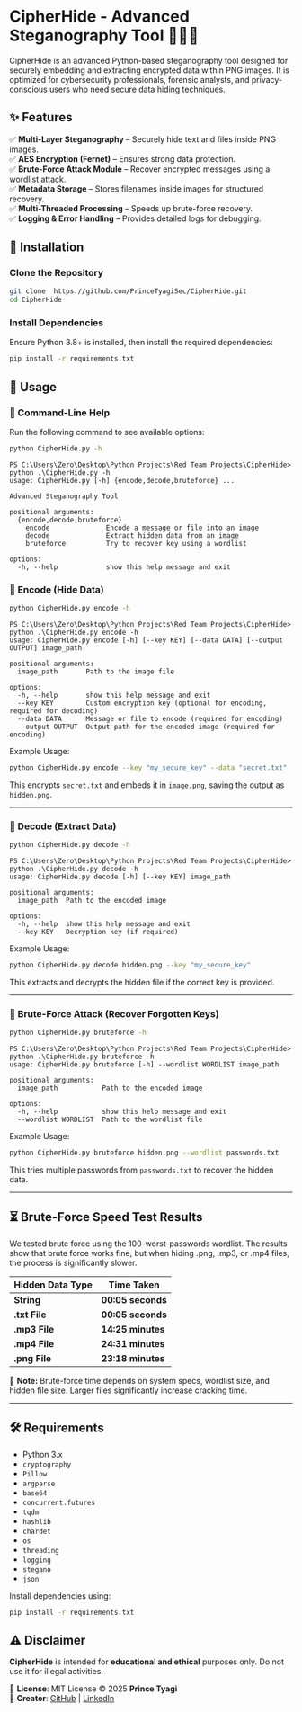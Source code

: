 # CipherHide - Advanced Steganography Tool 🕵️‍♂️🔐  

CipherHide is an advanced Python-based steganography tool designed for securely embedding and extracting encrypted data within PNG images. It is optimized for cybersecurity professionals, forensic analysts, and privacy-conscious users who need secure data hiding techniques.  

## ✨ Features  
✅ **Multi-Layer Steganography** – Securely hide text and files inside PNG images.  
✅ **AES Encryption (Fernet)** – Ensures strong data protection.  
✅ **Brute-Force Attack Module** – Recover encrypted messages using a wordlist attack.  
✅ **Metadata Storage** – Stores filenames inside images for structured recovery.  
✅ **Multi-Threaded Processing** – Speeds up brute-force recovery.  
✅ **Logging & Error Handling** – Provides detailed logs for debugging.  

## 🚀 Installation  

### Clone the Repository  
```bash
git clone  https://github.com/PrinceTyagiSec/CipherHide.git
cd CipherHide  
```

### Install Dependencies  
Ensure Python 3.8+ is installed, then install the required dependencies:  
```bash
pip install -r requirements.txt
```

## 🎯 Usage  

### 📌 Command-Line Help  

Run the following command to see available options:  
```bash
python CipherHide.py -h
```
```
PS C:\Users\Zero\Desktop\Python Projects\Red Team Projects\CipherHide> python .\CipherHide.py -h
usage: CipherHide.py [-h] {encode,decode,bruteforce} ...

Advanced Steganography Tool

positional arguments:
  {encode,decode,bruteforce}
    encode              Encode a message or file into an image
    decode              Extract hidden data from an image
    bruteforce          Try to recover key using a wordlist

options:
  -h, --help            show this help message and exit
```

### 🔹 Encode (Hide Data)  
```bash
python CipherHide.py encode -h
```
```
PS C:\Users\Zero\Desktop\Python Projects\Red Team Projects\CipherHide> python .\CipherHide.py encode -h
usage: CipherHide.py encode [-h] [--key KEY] [--data DATA] [--output OUTPUT] image_path

positional arguments:
  image_path       Path to the image file

options:
  -h, --help       show this help message and exit
  --key KEY        Custom encryption key (optional for encoding, required for decoding)
  --data DATA      Message or file to encode (required for encoding)
  --output OUTPUT  Output path for the encoded image (required for encoding)
```
Example Usage:
```bash
python CipherHide.py encode --key "my_secure_key" --data "secret.txt" --output "hidden.png" image.png
```
This encrypts `secret.txt` and embeds it in `image.png`, saving the output as `hidden.png`.  

---

### 🔹 Decode (Extract Data)  
```bash
python CipherHide.py decode -h
```
```
PS C:\Users\Zero\Desktop\Python Projects\Red Team Projects\CipherHide> python .\CipherHide.py decode -h
usage: CipherHide.py decode [-h] [--key KEY] image_path

positional arguments:
  image_path  Path to the encoded image

options:
  -h, --help  show this help message and exit
  --key KEY   Decryption key (if required)
```
Example Usage:
```bash
python CipherHide.py decode hidden.png --key "my_secure_key"
```
This extracts and decrypts the hidden file if the correct key is provided.  

---

### 🔹 Brute-Force Attack (Recover Forgotten Keys)  
```bash
python CipherHide.py bruteforce -h
```
```
PS C:\Users\Zero\Desktop\Python Projects\Red Team Projects\CipherHide> python .\CipherHide.py bruteforce -h
usage: CipherHide.py bruteforce [-h] --wordlist WORDLIST image_path

positional arguments:
  image_path           Path to the encoded image

options:
  -h, --help           show this help message and exit
  --wordlist WORDLIST  Path to the wordlist file
```
Example Usage:
```bash
python CipherHide.py bruteforce hidden.png --wordlist passwords.txt
```
This tries multiple passwords from `passwords.txt` to recover the hidden data.  

---

## ⏳ Brute-Force Speed Test Results  

We tested brute force using the 100-worst-passwords wordlist. The results show that brute force works fine, but when hiding .png, .mp3, or .mp4 files, the process is significantly slower.

| Hidden Data Type | Time Taken |  
|-----------------|------------|  
| **String**      | **00:05 seconds** |  
| **.txt File**   | **00:05 seconds** |  
| **.mp3 File**   | **14:25 minutes** |  
| **.mp4 File**   | **24:31 minutes** |  
| **.png File**   | **23:18 minutes** |  

📝 **Note:** Brute-force time depends on system specs, wordlist size, and hidden file size. Larger files significantly increase cracking time.  

---

## 🛠️ Requirements  
- Python 3.x  
- `cryptography`
- `Pillow`
- `argparse`
- `base64`
- `concurrent.futures`
- `tqdm`
- `hashlib`
- `chardet`
- `os`
- `threading`
- `logging`
- `stegano`
- `json`

Install dependencies using:  
```bash
pip install -r requirements.txt
```

## ⚠️ Disclaimer  
**CipherHide** is intended for **educational and ethical** purposes only. Do not use it for illegal activities.  

📜 **License**: MIT License © 2025 **Prince Tyagi**  
👤 **Creator**: [GitHub](https://github.com/PrinceTyagiSec) | [LinkedIn](https://www.linkedin.com/in/prince-tyagi1/)  
